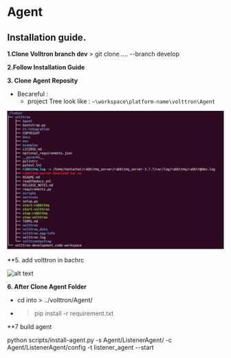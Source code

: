 # Agent
## Installation guide.
 **1.Clone Volltron branch dev**
    > git clone .... --branch develop
 
 **2.Follow Installation Guide**
 
 **3. Clone Agent Reposity**
 - Becareful :
     - project Tree look like :
     `~\workspace\platform-name\volttron\Agent`
 
 ![alt text](https://github.com/Soulweed/Agent/blob/master/tree.png)
 
 **5. add volttron in bachrc
 
  ![alt text](https://i.ibb.co/j3YqQXj/2020-03-04-19-30-27.jpg)
 
 
 
 **6. After Clone Agent Folder**
 
 - cd into > ../volttron/Agent/
 
 - > pip install -r requirement.txt
 
 **7 build agent 
 
 python scripts/install-agent.py -s Agent/ListenerAgent/ -c Agent/ListenerAgent/config -t listener_agent --start


